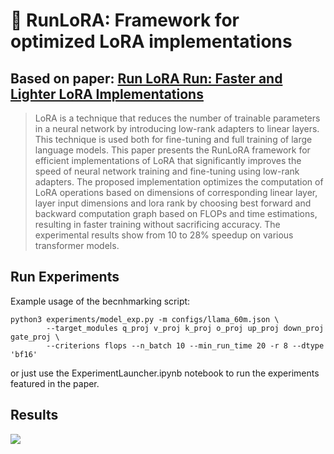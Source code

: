 # 🏃 RunLoRA:  Framework for optimized LoRA implementations
## Based on paper: [Run LoRA Run: Faster and Lighter LoRA Implementations](https://arxiv.org/abs/2312.03415)

> LoRA is a technique that reduces the number of trainable parameters in a neural network by introducing low-rank adapters to linear layers. This technique is used both for fine-tuning and full training of large language models. This paper presents the RunLoRA framework for efficient implementations of LoRA that significantly improves the speed of neural network training and fine-tuning using low-rank adapters. The proposed implementation optimizes the computation of LoRA operations based on dimensions of corresponding linear layer, layer input dimensions and lora rank by choosing best forward and backward computation graph based on FLOPs and time estimations, resulting in faster training without sacrificing accuracy. The experimental results show from 10 to 28% speedup on various transformer models.

## Run Experiments

Example usage of the becnhmarking script: 
```
python3 experiments/model_exp.py -m configs/llama_60m.json \
        --target_modules q_proj v_proj k_proj o_proj up_proj down_proj gate_proj \
        --criterions flops --n_batch 10 --min_run_time 20 -r 8 --dtype 'bf16'
```

or just use the ExperimentLauncher.ipynb notebook to run the experiments featured in the paper. 

## Results

<img src="./img/comparison.png">

